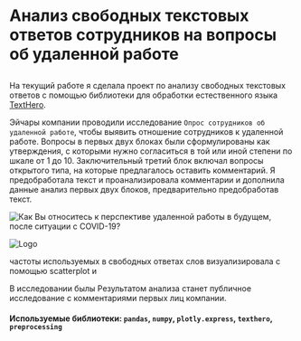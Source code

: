 # Анализ свободных текстовых ответов сотрудников на вопросы об удаленной работе
  
##
На текущий работе я сделала проект по анализу свободных текстовых ответов с помощью библиотеки для обработки естественного языка [TextHero](https://texthero.org/). 
  
Эйчары компании проводили исследование `Опрос сотрудников об удаленной работе`, чтобы выявить отношение сотрудников к удаленной работе. Вопросы в первых двух блоках были сформулированы как утверждения, с которыми нужно согласиться в той или иной степени по шкале от 1 до 10. Заключительный третий блок включал вопросы открытого типа, на которые предлагалось оставить комментарий. Я предобработала текст и  проанализировала комментарии и дополнила данные анализ первых двух блоков, предварительно предобработав текст. 

![Как Вы относитесь к перспективе удаленной работы в будущем, после ситуации с COVID-19?][1]

[1]:https://disk.yandex.ru/client/disk/%D0%90%D0%BD%D0%B0%D0%BB%D0%B8%D1%82%D0%B8%D0%BA%D0%B0_%D0%BF%D1%80%D0%BE%D0%B5%D0%BA%D1%82%D1%8B/%D0%90%D0%BD%D0%B0%D0%BB%D0%B8%D0%B7%20%D1%81%D0%B2%D0%BE%D0%B1%D0%BE%D0%B4%D0%BD%D1%8B%D1%85%20%D0%BE%D1%82%D0%B2%D0%B5%D1%82%D0%BE%D0%B2%20%D0%B2%20%D0%BE%D0%BF%D1%80%D0%BE%D1%81%D0%B5%20%D0%BE%D0%B1%20%D1%83%D0%B4%D0%B0%D0%BB%D0%B5%D0%BD%D0%BD%D0%BE%D0%B9%20%D1%80%D0%B0%D0%B1%D0%BE%D1%82%D0%B5?idApp=client&dialog=slider&idDialog=%2Fdisk%2F%D0%90%D0%BD%D0%B0%D0%BB%D0%B8%D1%82%D0%B8%D0%BA%D0%B0_%D0%BF%D1%80%D0%BE%D0%B5%D0%BA%D1%82%D1%8B%2F%D0%90%D0%BD%D0%B0%D0%BB%D0%B8%D0%B7%20%D1%81%D0%B2%D0%BE%D0%B1%D0%BE%D0%B4%D0%BD%D1%8B%D1%85%20%D0%BE%D1%82%D0%B2%D0%B5%D1%82%D0%BE%D0%B2%20%D0%B2%20%D0%BE%D0%BF%D1%80%D0%BE%D1%81%D0%B5%20%D0%BE%D0%B1%20%D1%83%D0%B4%D0%B0%D0%BB%D0%B5%D0%BD%D0%BD%D0%BE%D0%B9%20%D1%80%D0%B0%D0%B1%D0%BE%D1%82%D0%B5%2FafterCloud.jpg 


![Logo][1]

[1]:https://commonmark.org/help/images/favicon.png
частоты используемых в свободных ответах слов визуализировала с помощью scatterplot и 


В исследовании былы Результатом анализа станет публичное исследование с комментариями первых лиц компании.
  
#### Используемые библиотеки: `pandas`, `numpy`, `plotly.express`, `texthero`, `preprocessing`

#
